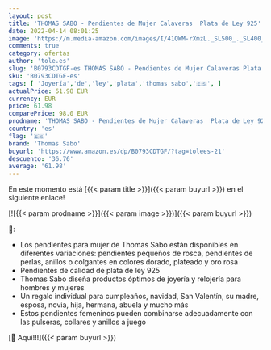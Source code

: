 ```yaml
---
layout: post
title: 'THOMAS SABO - Pendientes de Mujer Calaveras  Plata de Ley 925'
date: 2022-04-14 08:01:25
image: 'https://m.media-amazon.com/images/I/41QWM-rXmzL._SL500_._SL400_.jpg'
comments: true
category: ofertas
author: 'tole.es'
slug: 'B0793CDTGF-es THOMAS SABO - Pendientes de Mujer Calaveras Plata de Ley 925'
sku: 'B0793CDTGF-es'
tags: [ 'Joyería','de','ley','plata','thomas sabo','🇪🇸', ]
actualPrice: 61.98 EUR
currency: EUR
price: 61.98
comparePrice: 98.0 EUR
prodname: 'THOMAS SABO - Pendientes de Mujer Calaveras  Plata de Ley 925'
country: 'es'
flag: '🇪🇸'
brand: 'Thomas Sabo'
buyurl: 'https://www.amazon.es/dp/B0793CDTGF/?tag=tolees-21'
descuento: '36.76'
average: '61.98'
---
```


En este momento está [{{< param title >}}]({{< param buyurl >}}) en el siguiente enlace!

[![{{< param prodname >}}]({{< param image >}})]({{< param buyurl >}})

🔎:

- Los pendientes para mujer de Thomas Sabo están disponibles en diferentes variaciones: pendientes pequeños de rosca, pendientes de perlas, anillos o colgantes en colores dorado, plateado y oro rosa
- Pendientes de calidad de plata de ley 925
- Thomas Sabo diseña productos óptimos de joyería y relojería para hombres y mujeres
- Un regalo individual para cumpleaños, navidad, San Valentín, su madre, esposa, novia, hija, hermana, abuela y mucho más
- Estos pendientes femeninos pueden combinarse adecuadamente con las pulseras, collares y anillos a juego

[🛒 Aquí!!!]({{< param buyurl >}})
